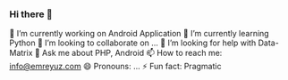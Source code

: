 ### Hi there 👋



🔭 I’m currently working on Android Application
🌱 I’m currently learning Python
👯 I’m looking to collaborate on ...
🤔 I’m looking for help with Data-Matrix
💬 Ask me about PHP, Android
📫 How to reach me: info@emreyuz.com
😄 Pronouns: ...
⚡ Fun fact: Pragmatic
